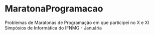 # MaratonaProgramacao
Problemas de Maratonas de Programação em que participei no X e XI Simpósios de Informática do IFNMG - Januária
